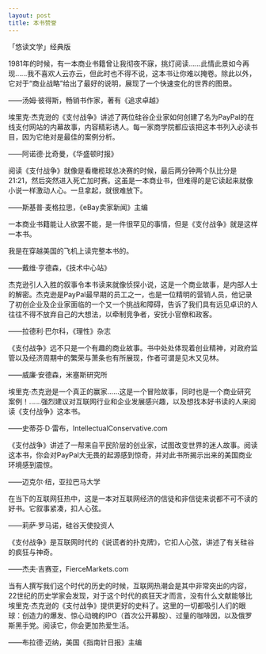 ```yaml
---
layout: post
title: 本书赞誉
---
```

「悠读文学」经典版

1981年的时候，有一本商业书籍曾让我彻夜不寐，挑灯阅读……此情此景如今再现……我不喜欢人云亦云，但此时也不得不说，这本书让你难以掩卷。除此以外，它对于“商业战略”给出了最好的说明，展现了一个快速变化的世界的图景。

——汤姆·彼得斯，畅销书作家，著有《追求卓越》

埃里克·杰克逊的《支付战争》讲述了两位硅谷企业家如何创建了名为PayPal的在线支付网站的内幕故事，内容精彩诱人。每一家商学院都应该把这本书列入必读书目，因为它绝对是最佳的案例分析。

——阿诺德·比奇曼，《华盛顿时报》

阅读《支付战争》就像是看橄榄球总决赛的时候，最后两分钟两个队比分是21∶21，然后突然进入死亡加时赛。这虽是一本商业书，但难得的是它读起来就像小说一样激动人心。一旦拿起，就很难放下。

——斯基普·麦格拉思，《eBay卖家新闻》主编

一本商业书籍能让人欲罢不能，是一件很罕见的事情，但是《支付战争》就是这样一本书。

我是在穿越美国的飞机上读完整本书的。

——戴维·亨德森，《技术中心站》

杰克逊引人入胜的叙事令本书读来就像侦探小说，这是一个商业故事，是内部人士的解密。杰克逊是PayPal最早期的员工之一，也是一位精明的营销人员，他记录了初创企业及企业家面临的一个又一个挑战和障碍，告诉了我们具有远见卓识的人往往不得不放弃自己的大想法，以牵制竞争者，安抚小官僚和政客。

——拉德利·巴尔科，《理性》杂志

《支付战争》远不只是一个有趣的商业故事。书中处处体现着创业精神，对政府监管以及经济周期中的繁荣与萧条也有所展现，作者可谓是见木又见林。

——威廉·安德森，米塞斯研究所

埃里克·杰克逊是一个真正的赢家……这是一个冒险故事，同时也是一个商业研究案例！……强烈建议对互联网行业和企业发展感兴趣，以及想找本好书读的人来阅读《支付战争》这本书。

——史蒂芬·D·雷布，IntellectualConservative.com

《支付战争》讲述了一帮来自平民阶层的创业家，试图改变世界的迷人故事。阅读这本书，你会对PayPal大无畏的起源感到惊奇，并对此书所揭示出来的美国商业环境感到震惊。

——迈克尔·纽，亚拉巴马大学

在当下的互联网狂热中，这是一本对互联网经济的信徒和非信徒来说都不可不读的好书。它叙事紧凑，扣人心弦。

——莉萨·罗马诺，硅谷天使投资人

《支付战争》是互联网时代的《说谎者的扑克牌》，它扣人心弦，讲述了有关硅谷的疯狂与神奇。

——杰夫·吉赛亚，FierceMarkets.com

当有人撰写我们这个时代的历史的时候，互联网热潮会是其中非常突出的内容，22世纪的历史学家会发现，对于这个时代的疯狂天才而言，没有什么文献能够比埃里克·杰克逊的《支付战争》提供更好的史料了。这里的一切都吸引人们的眼球：创造力的爆发、惊心动魄的IPO（首次公开募股）、过量的咖啡因，以及俄罗斯黑手党。阅读它，你会更加热爱生活。

——布拉德·迈纳，美国《指南针日报》主编

